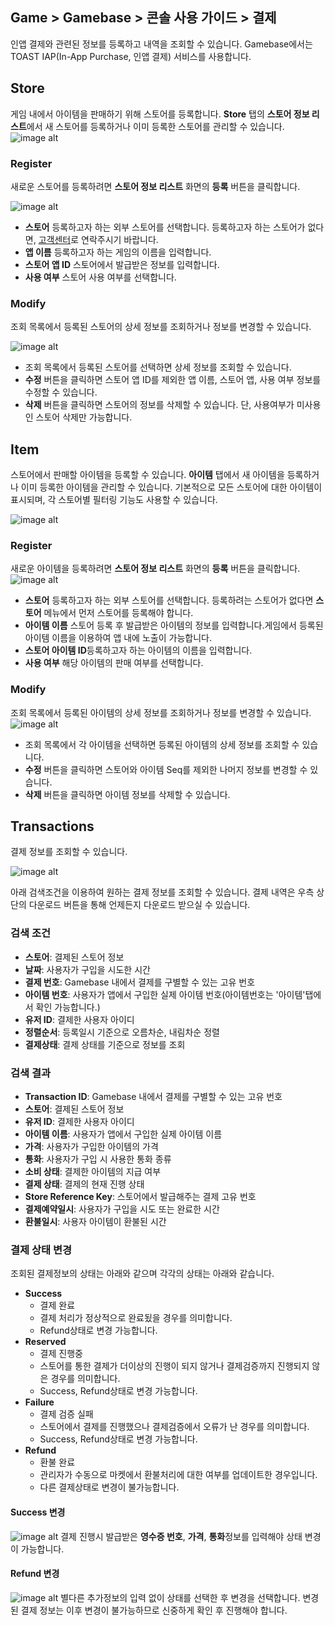 ## Game > Gamebase > 콘솔 사용 가이드 > 결제

인앱 결제와 관련된 정보를 등록하고 내역을 조회할 수 있습니다.
Gamebase에서는 TOAST IAP(In-App Purchase, 인앱 결제) 서비스를 사용합니다.

## Store

게임 내에서 아이템을 판매하기 위해 스토어를 등록합니다. 
**Store** 탭의 **스토어 정보 리스트**에서 새 스토어를 등록하거나 이미 등록한 스토어를 관리할 수 있습니다.
![image alt](http://static.toastoven.net/prod_gamebase/Operators_Guide/Console_IAP_App1_1.0.png)

### Register

새로운 스토어를 등록하려면 **스토어 정보 리스트** 화면의 **등록** 버튼을 클릭합니다.

![image alt](http://static.toastoven.net/prod_gamebase/Operators_Guide/Console_IAP_App2_1.0.png)

* **스토어**  등록하고자 하는 외부 스토어를 선택합니다.  등록하고자 하는 스토어가 없다면, [고객센터](https://toast.com/support/inquiry)로 연락주시기 바랍니다.
* **앱 이름**   등록하고자 하는 게임의 이름을 입력합니다.
* **스토어 앱 ID**   스토어에서 발급받은 정보를 입력합니다.
* **사용 여부**  스토어 사용 여부를 선택합니다.

### Modify

조회 목록에서 등록된 스토어의 상세 정보를 조회하거나 정보를 변경할 수 있습니다.

![image alt](http://static.toastoven.net/prod_gamebase/Operators_Guide/Console_IAP_App3_1.0.png)
- 조회 목록에서 등록된 스토어를 선택하면 상세 정보를 조회할 수 있습니다.
- **수정** 버튼을 클릭하면 스토어 앱 ID를 제외한 앱 이름, 스토어 앱, 사용 여부 정보를 수정할 수 있습니다.
- **삭제** 버튼을 클릭하면 스토어의 정보를 삭제할 수 있습니다. 단, 사용여부가 미사용인 스토어 삭제만 가능합니다.

## Item

스토어에서 판매할 아이템을 등록할 수 있습니다. 
**아이템** 탭에서 새 아이템을 등록하거나 이미 등록한 아이템을 관리할 수 있습니다. 기본적으로 모든 스토어에 대한 아이템이 표시되며, 각 스토어별 필터링 기능도 사용할 수 있습니다.

![image alt](http://static.toastoven.net/prod_gamebase/Operators_Guide/Console_IAP_Item1_1.0.png)

### Register

새로운 아이템을 등록하려면 **스토어 정보 리스트** 화면의 **등록** 버튼을 클릭합니다.
![image alt](http://static.toastoven.net/prod_gamebase/Operators_Guide/Console_IAP_Item2_1.0.png)

* **스토어**  등록하고자 하는 외부 스토어를 선택합니다.  등록하려는 스토어가 없다면 **스토어** 메뉴에서 먼저 스토어를 등록해야 합니다.
* **아이템 이름** 스토어 등록 후 발급받은 아이템의 정보를 입력합니다.게임에서 등록된 아이템 이름을 이용하여 앱 내에 노출이 가능합니다.
* **스토어 아이템 ID**등록하고자 하는 아이템의 이름을 입력합니다.
* **사용 여부**  해당 아이템의 판매 여부를 선택합니다.

### Modify

조회 목록에서 등록된 아이템의 상세 정보를 조회하거나 정보를 변경할 수 있습니다.
![image alt](http://static.toastoven.net/prod_gamebase/Operators_Guide/Console_IAP_Item3_1.0.png)
- 조회 목록에서 각 아이템을 선택하면 등록된 아이템의 상세 정보를 조회할 수 있습니다.
- **수정** 버튼을 클릭하면 스토어와 아이템 Seq를 제외한 나머지 정보를 변경할 수 있습니다.
- **삭제** 버튼을 클릭하면 아이템 정보를 삭제할 수 있습니다.

## Transactions

결제 정보를 조회할 수 있습니다.

![image alt](http://static.toastoven.net/prod_gamebase/Operators_Guide/Console_IAP_Transaction1_1.3.png)

아래 검색조건을 이용하여 원하는 결제 정보를 조회할 수 있습니다.
결제 내역은 우측 상단의 다운로드 버튼을 통해 언제든지 다운로드 받으실 수 있습니다.
### 검색 조건

- **스토어**: 결제된 스토어 정보
- **날짜**: 사용자가 구입을 시도한 시간
- **결제 번호**: Gamebase 내에서 결제를 구별할 수 있는 고유 번호
- **아이템 번호**: 사용자가 앱에서 구입한 실제 아이템 번호(아이템번호는 '아이템'탭에서 확인 가능합니다.)
- **유저 ID**: 결제한 사용자 아이디
- **정렬순서**: 등록일시 기준으로 오름차순, 내림차순 정렬
- **결제상태**: 결제 상태를 기준으로 정보를 조회

### 검색 결과
- **Transaction ID**: Gamebase 내에서 결제를 구별할 수 있는 고유 번호
- **스토어**: 결제된 스토어 정보
- **유저 ID**: 결제한 사용자 아이디
- **아이템 이름**: 사용자가 앱에서 구입한 실제 아이템 이름
- **가격**: 사용자가 구입한 아이템의 가격
- **통화**: 사용자가 구입 시 사용한 통화 종류
- **소비 상태**: 결제한 아이템의 지급 여부
- **결제 상태**: 결제의 현재 진행 상태
- **Store Reference Key**: 스토어에서 발급해주는 결제 고유 번호
- **결제예약일시**: 사용자가 구입을 시도 또는 완료한 시간
- **환불일시**: 사용자 아이템이 환불된 시간

### 결제 상태 변경
조회된 결제정보의 상태는 아래와 같으며 각각의 상태는 아래와 같습니다.
- **Success**
	- 결제 완료
    - 결제 처리가 정상적으로 완료됬을 경우를 의미합니다.
    - Refund상태로 변경 가능합니다.
- **Reserved**
	- 결제 진행중
	- 스토어를 통한 결제가 더이상의 진행이 되지 않거나 결제검증까지 진행되지 않은 경우를 의미합니다.
	- Success, Refund상태로 변경 가능합니다.
- **Failure**
	- 결제 검증 실패
	- 스토어에서 결제를 진행했으나 결제검증에서 오류가 난 경우를 의미합니다.
	- Success, Refund상태로 변경 가능합니다.
- **Refund**
	- 환불 완료
	- 관리자가 수동으로 마켓에서 환불처리에 대한 여부를 업데이트한 경우입니다.
	- 다른 결제상태로 변경이 불가능합니다.

#### Success 변경
![image alt](http://static.toastoven.net/prod_gamebase/Operators_Guide/Console_IAP_Transaction2_1.0.png)
결제 진행시 발급받은 **영수증 번호**, **가격**, **통화**정보를 입력해야 상태 변경이 가능합니다.

#### Refund 변경
![image alt](http://static.toastoven.net/prod_gamebase/Operators_Guide/Console_IAP_Transaction2_2.0.png)
별다른 추가정보의 입력 없이 상태를 선택한 후 변경을 선택합니다.
변경된 결제 정보는 이후 변경이 불가능하므로 신중하게 확인 후 진행해야 합니다.

